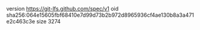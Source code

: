 version https://git-lfs.github.com/spec/v1
oid sha256:064e15605fbf68410e7d99d73b2b972d8965936cf4ae130b8a3a471e2c463c3e
size 3274
